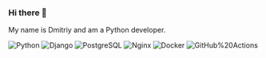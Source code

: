 ### Hi there 👋

My name is Dmitriy and am a Python developer.

![Python](https://img.shields.io/badge/-Python-464646?style=flat&logo=Python&logoColor=56C0C0&color=0095b6) ![Django](https://img.shields.io/badge/-Django-464646?style=flat&logo=Django&logoColor=56C0C0&color=0095b6) ![PostgreSQL](https://img.shields.io/badge/-PostgreSQL-464646?style=flat&logo=PostgreSQL&logoColor=56C0C0&color=0095b6) ![Nginx](https://img.shields.io/badge/-NGINX-464646?style=flat&logo=NGINX&logoColor=56C0C0&color=0095b6) ![Docker](https://img.shields.io/badge/-Docker-464646?style=flat&logo=Docker&logoColor=56C0C0&color=0095b6) ![GitHub%20Actions](https://img.shields.io/badge/-GitHub%20Actions-464646?style=flat&logo=GitHub%20actions&logoColor=56C0C0&color=0095b6)

   
